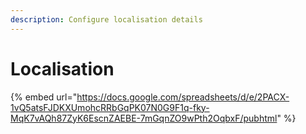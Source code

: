 ```yaml
---
description: Configure localisation details
---
```


# Localisation

{% embed url="https://docs.google.com/spreadsheets/d/e/2PACX-1vQ5atsFJDKXUmohcRRbGqPK07N0G9F1q-fky-MqK7vAQh87ZyK6EscnZAEBE-7mGqnZO9wPth2OqbxF/pubhtml" %}
